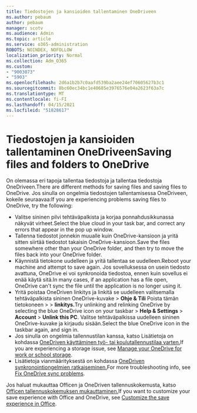 ```yaml
---
title: Tiedostojen ja kansioiden tallentaminen OneDriveen
ms.author: pebaum
author: pebaum
manager: scotv
ms.audience: Admin
ms.topic: article
ms.service: o365-administration
ROBOTS: NOINDEX, NOFOLLOW
localization_priority: Normal
ms.collection: Adm_O365
ms.custom:
- "9003073"
- "5903"
ms.openlocfilehash: 2d6a1b2b7c0aafd539ba2aee24ef70605627b3c1
ms.sourcegitcommit: 8bc60ec34bc1e40685e3976576e04a2623f63a7c
ms.translationtype: MT
ms.contentlocale: fi-FI
ms.lasthandoff: 04/15/2021
ms.locfileid: "51828617"
---
```

# <a name="saving-files-and-folders-to-onedrive"></a><span data-ttu-id="aff00-102">Tiedostojen ja kansioiden tallentaminen OneDriveen</span><span class="sxs-lookup"><span data-stu-id="aff00-102">Saving files and folders to OneDrive</span></span>

<span data-ttu-id="aff00-103">On olemassa eri tapoja tallentaa tiedostoja ja tallentaa tiedostoja OneDriveen.</span><span class="sxs-lookup"><span data-stu-id="aff00-103">There are different methods for saving files and saving files to OneDrive.</span></span> <span data-ttu-id="aff00-104">Jos sinulla on ongelmia tiedostojen tallentamisessa OneDriveen, kokeile seuraavaa:</span><span class="sxs-lookup"><span data-stu-id="aff00-104">If you are experiencing problems saving files to OneDrive, try the following:</span></span>

- <span data-ttu-id="aff00-105">Valitse sininen pilvi tehtäväpalkista ja korjaa ponnahdusikkunassa näkyvät virheet.</span><span class="sxs-lookup"><span data-stu-id="aff00-105">Select the blue cloud in your task bar, and correct any errors that appear in the pop up window.</span></span>
- <span data-ttu-id="aff00-106">Tallenna tiedostot jonnekin muualle kuin OneDrive-kansioon ja yritä sitten siirtää tiedostot takaisin OneDrive-kansioon.</span><span class="sxs-lookup"><span data-stu-id="aff00-106">Save the files somewhere other than your OneDrive folder, and then try to move the files back into your OneDrive folder.</span></span>
- <span data-ttu-id="aff00-107">Käynnistä tietokone uudelleen ja yritä tallentaa se uudelleen.</span><span class="sxs-lookup"><span data-stu-id="aff00-107">Reboot your machine and attempt to save again.</span></span> <span data-ttu-id="aff00-108">Jos sovelluksessa on usein tiedosto avattuna, OneDrive ei voi synkronoida tiedostoa, ennen kuin sovellus ei enää käytä sitä.</span><span class="sxs-lookup"><span data-stu-id="aff00-108">In many cases, if an application has a file open, OneDrive can't sync the file until the application is no longer using it.</span></span>    
- <span data-ttu-id="aff00-109">Yritä poistaa OneDriven linkitys ja linkitä se uudelleen valitsemalla tehtäväpalkista sininen OneDrive-kuvake > **Ohje & Tili** Poista tämän tietokoneen  >    >  **linkitys.**</span><span class="sxs-lookup"><span data-stu-id="aff00-109">Try unlinking and relinking OneDrive by selecting the blue OneDrive icon on your taskbar > **Help & Settings** > **Account** > **Unlink this PC**.</span></span> <span data-ttu-id="aff00-110">Valitse tehtäväpalkissa uudelleen sininen OneDrive-kuvake ja kirjaudu sisään.</span><span class="sxs-lookup"><span data-stu-id="aff00-110">Select the blue OneDrive icon in the taskbar again, and sign in.</span></span>
- <span data-ttu-id="aff00-111">Jos sinulla on ongelmia tallennustilan kanssa, katso Lisätietoja on kohdassa [OneDriven käyttäminen työ- tai koulutallennustilaa varten.](https://support.microsoft.com/office/manage-your-onedrive-for-work-or-school-storage-31519161-059c-4764-b6f8-f5cd29f7fe68)</span><span class="sxs-lookup"><span data-stu-id="aff00-111">If you are experiencing a storage issue, see [Manage your OneDrive for work or school storage](https://support.microsoft.com/office/manage-your-onedrive-for-work-or-school-storage-31519161-059c-4764-b6f8-f5cd29f7fe68).</span></span>
- <span data-ttu-id="aff00-112">Lisätietoja vianmäärityksestä on kohdassa [OneDriven synkronointiongelmien ratkaiseminen.](https://docs.microsoft.com/alchemyinsights/fix-onedrive-sync-issues)</span><span class="sxs-lookup"><span data-stu-id="aff00-112">For more troubleshooting info, see [Fix OneDrive sync problems](https://docs.microsoft.com/alchemyinsights/fix-onedrive-sync-issues).</span></span>  

<span data-ttu-id="aff00-113">Jos haluat mukauttaa Officen ja OneDriven tallennuskokemusta, katso [Officen tallennuskokemuksen mukauttaminen.](https://support.microsoft.com/office/customize-the-save-experience-in-office-786200a7-f5f2-4d26-a3ae-b78c60dd5d3b)</span><span class="sxs-lookup"><span data-stu-id="aff00-113">If you want to customize your save experience with Office and OneDrive, see [Customize the save experience in Office](https://support.microsoft.com/office/customize-the-save-experience-in-office-786200a7-f5f2-4d26-a3ae-b78c60dd5d3b).</span></span>
